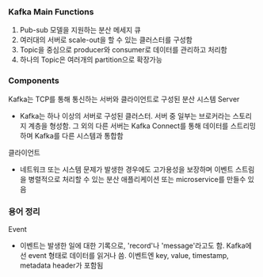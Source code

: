 ### Kafka Main Functions
1. Pub-sub 모델을 지원하는 분산 메세지 큐
2. 여러대의 서버로 scale-out을 할 수 있는 클러스터를 구성함
3. Topic을 중심으로 producer와 consumer로 데이터를 관리하고 처리함
4. 하나의 Topic은 여러개의 partition으로 확장가능

### Components
Kafka는 TCP를 통해 통신하는 서버와 클라이언트로 구성된 분산 시스템
Server
- Kafka는 하나 이상의 서버로 구성된 클러스터. 서버 중 일부는 브로커라는 스토리지 계층을 형성함. 그 외의 다른 서버는 Kafka Connect를 통해 데이터를 스트리밍하며 Kafka를 다른 시스템과 통합함  

클라이언트
- 네트워크 또는 시스템 문제가 발생한 경우에도 고가용성을 보장하며 이벤트 스트림을 병렬적으로 처리할 수 있는 분산 애플리케이션 또는 microservice를 만들수 있음

### 용어 정리
Event
- 이벤트는 발생한 일에 대한 기록으로, 'record'나 'message'라고도 함. Kafka에선 event 형태로 데이터를 읽거나 씀. 이벤트엔 key, value, timestamp, metadata header가 포함됨